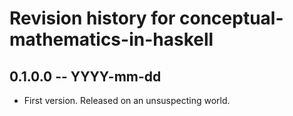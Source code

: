 # Revision history for conceptual-mathematics-in-haskell

## 0.1.0.0 -- YYYY-mm-dd

* First version. Released on an unsuspecting world.
